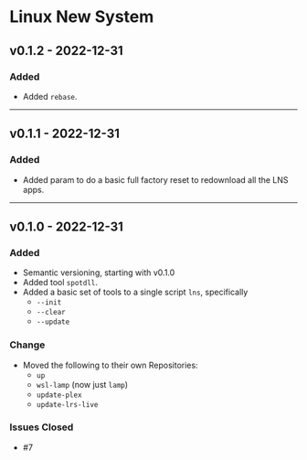 # Linux New System

## v0.1.2 - 2022-12-31

### Added

- Added `rebase`.

---

## v0.1.1 - 2022-12-31

### Added

- Added param to do a basic full factory reset to redownload all the LNS apps.

---

## v0.1.0 - 2022-12-31

### Added

- Semantic versioning, starting with v0.1.0
- Added tool `spotdll`.
- Added a basic set of tools to a single script `lns`, specifically
  - `--init`
  - `--clear`
  - `--update`

### Change

- Moved the following to their own Repositories:
  - `up`
  - `wsl-lamp` (now just `lamp`)
  - `update-plex`
  - `update-lrs-live`

### Issues Closed

- #7
